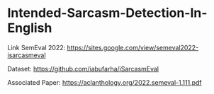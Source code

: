 # Intended-Sarcasm-Detection-In-English

Link SemEval 2022:
https://sites.google.com/view/semeval2022-isarcasmeval 	

Dataset:
https://github.com/iabufarha/iSarcasmEval	

Associated Paper:
https://aclanthology.org/2022.semeval-1.111.pdf